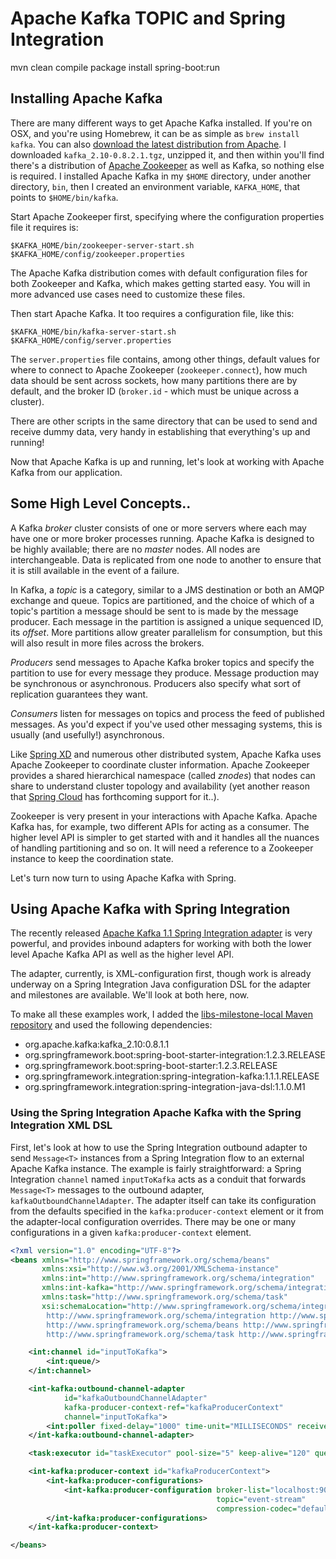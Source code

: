 # Apache Kafka TOPIC and Spring Integration

mvn clean compile package install spring-boot:run

## Installing Apache Kafka
There are many different ways to get Apache Kafka installed. If you're on OSX, and you're using Homebrew, it can be as simple as `brew install kafka`. You can also [download the latest distribution from Apache](http://kafka.apache.org/downloads.html). I downloaded `kafka_2.10-0.8.2.1.tgz`, unzipped it, and then within you'll find there's a distribution of [Apache Zookeeper](https://zookeeper.apache.org/) as well as Kafka, so nothing else is required. I installed Apache Kafka in my `$HOME` directory, under another directory, `bin`, then I created an environment variable, `KAFKA_HOME`, that points to `$HOME/bin/kafka`.

Start Apache Zookeeper first, specifying where the configuration properties file it requires is:

```
$KAFKA_HOME/bin/zookeeper-server-start.sh  $KAFKA_HOME/config/zookeeper.properties

```  

The Apache Kafka distribution comes with default configuration files for both Zookeeper and Kafka, which makes getting started easy. You will in more advanced use cases need to customize these files.

Then start Apache Kafka. It too requires a configuration file, like this:

```
$KAFKA_HOME/bin/kafka-server-start.sh  $KAFKA_HOME/config/server.properties
```

The `server.properties` file  contains, among other things, default values for where to connect to Apache Zookeeper (`zookeeper.connect`), how much data should be sent across sockets, how many partitions there are by default, and the broker ID (`broker.id` - which must be unique across a cluster).

There are other scripts in the same directory that can be used to send and receive dummy data, very handy in establishing that everything's up and running!

Now that Apache Kafka is up and running, let's look at  working with Apache Kafka from our application.

## Some High Level Concepts..

A Kafka _broker_ cluster consists of one or more servers where each may have one or more broker processes running. Apache Kafka is designed to be highly available; there are no _master_ nodes. All nodes are interchangeable. Data is replicated from one node to another to ensure that it is still available in the event of a failure.

In Kafka, a _topic_ is a category, similar to a JMS destination or both an AMQP exchange and queue. Topics are partitioned, and the choice of which of a topic's partition a message should be sent to is made by the message producer. Each message in the partition is assigned a unique sequenced ID, its  _offset_. More partitions allow greater parallelism for consumption, but this will also result in more files across the brokers.


_Producers_ send messages to Apache Kafka broker topics and specify the partition to use for every message they produce. Message production may be synchronous or asynchronous. Producers also specify what sort of replication guarantees they want.

_Consumers_ listen for messages on topics and process the feed of published messages. As you'd expect if you've used other messaging systems, this is usually (and usefully!) asynchronous.

Like [Spring XD](http://spring.io/projects/spring-xd) and numerous other distributed system, Apache Kafka uses Apache Zookeeper to coordinate cluster information. Apache Zookeeper provides a shared hierarchical namespace (called _znodes_) that nodes can share to understand cluster topology and availability (yet another reason that [Spring Cloud](https://github.com/spring-cloud/spring-cloud-zookeeper) has forthcoming support for it..).

Zookeeper is very present in your interactions with Apache Kafka. Apache Kafka has, for example, two different APIs for acting as a consumer. The higher level API is simpler to get started with and it handles all the nuances of handling partitioning and so on. It will need a reference to a Zookeeper instance to keep the coordination state.  

Let's turn now turn to using Apache Kafka with Spring.

## Using Apache Kafka with Spring Integration
The recently released [Apache Kafka 1.1 Spring Integration adapter]() is very powerful, and provides inbound adapters for working with both the lower level Apache Kafka API as well as the higher level API.

The adapter, currently, is XML-configuration first, though work is already underway on a Spring Integration Java configuration DSL for the adapter and milestones are available. We'll look at both here, now.

To make all these examples work, I added the [libs-milestone-local Maven  repository](http://repo.spring.io/simple/libs-milestone-local) and used the following dependencies:

- org.apache.kafka:kafka_2.10:0.8.1.1
- org.springframework.boot:spring-boot-starter-integration:1.2.3.RELEASE
- org.springframework.boot:spring-boot-starter:1.2.3.RELEASE
- org.springframework.integration:spring-integration-kafka:1.1.1.RELEASE
- org.springframework.integration:spring-integration-java-dsl:1.1.0.M1

### Using the Spring Integration Apache Kafka with the Spring Integration XML DSL

First, let's look at how to use the Spring Integration outbound adapter to send `Message<T>` instances from a Spring Integration flow to an external Apache Kafka instance. The example is fairly  straightforward: a Spring Integration `channel` named `inputToKafka` acts as a conduit that forwards `Message<T>` messages to the outbound adapter, `kafkaOutboundChannelAdapter`. The adapter itself can take its configuration from the defaults specified in the `kafka:producer-context` element or it from the adapter-local configuration overrides. There may be one or many configurations in a given `kafka:producer-context` element.

```xml
<?xml version="1.0" encoding="UTF-8"?>
<beans xmlns="http://www.springframework.org/schema/beans"
       xmlns:xsi="http://www.w3.org/2001/XMLSchema-instance"
       xmlns:int="http://www.springframework.org/schema/integration"
       xmlns:int-kafka="http://www.springframework.org/schema/integration/kafka"
       xmlns:task="http://www.springframework.org/schema/task"
       xsi:schemaLocation="http://www.springframework.org/schema/integration/kafka http://www.springframework.org/schema/integration/kafka/spring-integration-kafka.xsd
		http://www.springframework.org/schema/integration http://www.springframework.org/schema/integration/spring-integration.xsd
		http://www.springframework.org/schema/beans http://www.springframework.org/schema/beans/spring-beans.xsd
		http://www.springframework.org/schema/task http://www.springframework.org/schema/task/spring-task.xsd">

    <int:channel id="inputToKafka">
        <int:queue/>
    </int:channel>

    <int-kafka:outbound-channel-adapter
            id="kafkaOutboundChannelAdapter"
            kafka-producer-context-ref="kafkaProducerContext"
            channel="inputToKafka">
        <int:poller fixed-delay="1000" time-unit="MILLISECONDS" receive-timeout="0" task-executor="taskExecutor"/>
    </int-kafka:outbound-channel-adapter>

    <task:executor id="taskExecutor" pool-size="5" keep-alive="120" queue-capacity="500"/>

    <int-kafka:producer-context id="kafkaProducerContext">
        <int-kafka:producer-configurations>
            <int-kafka:producer-configuration broker-list="localhost:9092"
                                              topic="event-stream"
                                              compression-codec="default"/>
        </int-kafka:producer-configurations>
    </int-kafka:producer-context>

</beans>


